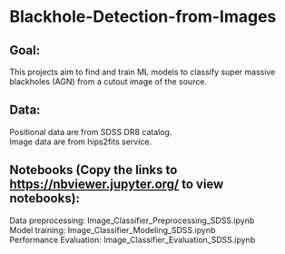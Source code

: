 # Blackhole-Detection-from-Images
## Goal:
This projects aim to find and train ML models to classify super massive blackholes (AGN) from a cutout image of the source.

## Data:
Positional data are from SDSS DR8 catalog. <br>
Image data are from hips2fits service. <br>

## Notebooks (Copy the links to https://nbviewer.jupyter.org/ to view notebooks):
Data preprocessing: Image_Classifier_Preprocessing_SDSS.ipynb <br>
Model training: Image_Classifier_Modeling_SDSS.ipynb <br>
Performance Evaluation: Image_Classifier_Evaluation_SDSS.ipynb <br>
